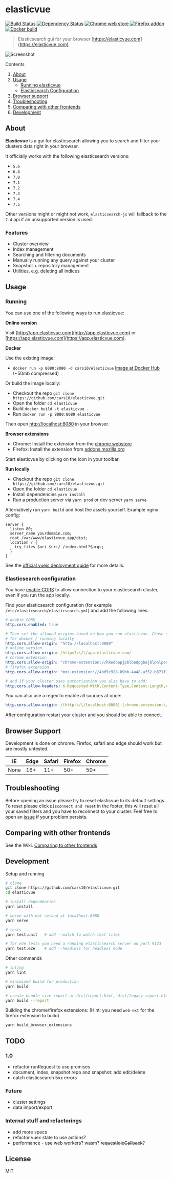 # elasticvue

[![Build Status](https://travis-ci.org/cars10/elasticvue.svg?branch=develop)](https://travis-ci.org/cars10/elasticvue)
[![Dependency Status](https://david-dm.org/cars10/elasticvue.svg)](https://david-dm.org/cars10/elasticvue)
[![Chrome web store](https://img.shields.io/chrome-web-store/v/hkedbapjpblbodpgbajblpnlpenaebaa?label=chrome%20extension)](https://chrome.google.com/webstore/detail/elasticvue/hkedbapjpblbodpgbajblpnlpenaebaa)
[![Firefox addon](https://img.shields.io/amo/v/elasticvue?label=firefox%20add-on)](https://addons.mozilla.org/en-US/firefox/addon/elasticvue/)
[![Docker build](https://img.shields.io/docker/automated/cars10/elasticvue)](https://hub.docker.com/r/cars10/elasticvue)

> Elasticsearch gui for your browser [https://elasticvue.com](https://elasticvue.com)

![Screenshot](screenshot.jpg)

Contents

1. [About](#about)
2. [Usage](#usage)
    * [Running elasticvue](#running)
    * [Elasticsearch Configuration](#elasticsearch-configuration)
3. [Browser support](#browser-support)
4. [Troubleshooting](#troubleshooting)
5. [Comparing with other frontends](#comparing-with-other-frontends)
6. [Development](#development)


## About

**Elasticvue** is a gui for elasticsearch allowing you to search and filter your clusters data right in your browser.

It officially works with the following elasticsearch versions:

* `5.6`
* `6.8`
* `7.0`
* `7.1`
* `7.2`
* `7.3`
* `7.4`
* `7.5`

Other versions might or might not work, `elasticsearch-js` will fallback to the `7.4` api if an unsupported version is used.


### Features

* Cluster overview
* Index management
* Searching and filtering documents
* Manually running any query against your cluster
* Snapshot + repository management
* Utilities, e.g. deleting all indices

## Usage

### Running

You can use one of the following ways to run elasticvue:

**Online version**

Visit [http://app.elasticvue.com](http://app.elasticvue.com) or [https://app.elasticvue.com](https://app.elasticvue.com).

**Docker**

Use the existing image:

* `docker run -p 8080:8080 -d cars10/elasticvue` [Image at Docker Hub](https://hub.docker.com/r/cars10/elasticvue) (~50mb compressed)

Or build the image locally:

* Checkout the repo `git clone https://github.com/cars10/elasticvue.git`
* Open the folder `cd elasticvue`
* Build `docker build -t elasticvue .`
* Run `docker run -p 8080:8080 elasticvue`

Then open [http://localhost:8080](http://localhost:8080) in your browser.

**Browser extensions**

* Chrome: Install the extension from the [chrome webstore](https://chrome.google.com/webstore/detail/elasticvue/hkedbapjpblbodpgbajblpnlpenaebaa)
* Firefox: Install the extension from [addons.mozilla.org](https://addons.mozilla.org/en-US/firefox/addon/elasticvue/)

Start elasticvue by clicking on the icon in your toolbar.

**Run locally**

* Checkout the repo `git clone https://github.com/cars10/elasticvue.git`
* Open the folder `cd elasticvue`
* Install dependencies `yarn install`
* Run a production server via `yarn prod` or dev server `yarn serve`

Alternatively run `yarn build` and host the assets yourself. Example nginx config:

```
server {
  listen 80;
  server_name yourdomain.com;
  root /var/www/elasticvue_app/dist;
  location / {
    try_files $uri $uri/ /index.html?$args;
  }
}
```

See the [official vuejs deployment guide](https://cli.vuejs.org/guide/deployment.html#docker-nginx) for more details.


### Elasticsearch configuration
You have [enable CORS](https://www.elastic.co/guide/en/elasticsearch/reference/current/modules-http.html) to allow connection to your elasticsearch cluster, even if you run the app locally.

Find your elasticsearch configuration (for example `/etc/elasticsearch/elasticsearch.yml`) and add the following lines:

```yaml
# enable CORS
http.cors.enabled: true

# Then set the allowed origins based on how you run elasticvue. Chose only one:
# for docker / running locally
http.cors.allow-origin: "http://localhost:8080"
# online version
http.cors.allow-origin: /https?:\/\/app.elasticvue.com/
# chrome extension
http.cors.allow-origin: "chrome-extension://hkedbapjpblbodpgbajblpnlpenaebaa"
# firefox extension
http.cors.allow-origin: "moz-extension://4b05c928-89bb-4a48-af52-b871f123a06b"

# and if your cluster uses authorization you also have to add:
http.cors.allow-headers: X-Requested-With,Content-Type,Content-Length,Authorization
```

You can also use a regex to enable all sources at once:
```yaml
http.cors.allow-origin: /(http:\/\/localhost:8080)|(chrome-extension:\/\/hkedbapjpblbodpgbajblpnlpenaebaa)|(moz-extension://4b05c928-89bb-4a48-af52-b871f123a06b)|(https?:\/\/app.elasticvue.com)/
```

After configuration restart your cluster and you should be able to connect.


## Browser Support

Development is done on chrome. Firefox, safari and edge should work but are mostly untested.

| IE | Edge | Safari | Firefox | Chrome |
|----|------|--------|---------|--------|
| None | 16+ | 11+ | 50+ | 50+ |


## Troubleshooting

Before opening an issue please try to reset elasticvue to its default settings. To reset please click
`Disconnect and reset` in the footer, this will reset all your saved filters and you have to reconnect to your cluster.
Feel free to open an [issue](https://github.com/cars10/elasticvue/issues/new/choose) if your problem persists.


## Comparing with other frontends

See the Wiki. [Comparing to other frontends](https://github.com/cars10/elasticvue/wiki/Comparing-to-other-frontends)


## Development

Setup and running

```bash
# clone
git clone https://github.com/cars10/elasticvue.git
cd elasticvue

# install dependencies
yarn install

# serve with hot reload at localhost:8080
yarn serve

# tests
yarn test:unit   # add --watch to watch test files

# for e2e tests you need a running elasticsearch server on port 9123
yarn test:e2e    # add --headless for headless mode
```

Other commands

```bash
# inting
yarn lint

# minimized build for production
yarn build

# create bundle size report at dist/report.html, dist/legacy-report.html
yarn build --report
```

Building the chrome/firefox extensions: (Hint: you need `web-ext` for the firefox extension to build)

```bash
yarn build_browser_extensions
```

## TODO

### 1.0

* refactor runRequest to use promises
* document, index, snapshot repo and snapshot: add edit/delete
* catch elasticsearch 5xx errors

### Future

* cluster settings
* data import/export

### Internal stuff and refactorings

* add more specs
* refactor vuex state to use actions?
* performance - use web workers? wasm? ~~requestIdleCallback~~?

## License

MIT

